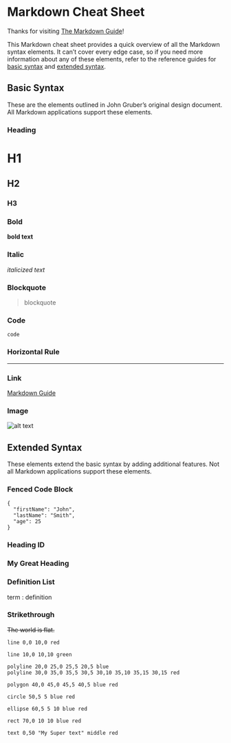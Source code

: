 # Markdown Cheat Sheet

Thanks for visiting [The Markdown Guide](https://www.markdownguide.org)!

This Markdown cheat sheet provides a quick overview of all the Markdown syntax elements. It can’t cover every edge case, so if you need more information about any of these elements, refer to the reference guides for [basic syntax](https://www.markdownguide.org/basic-syntax/) and [extended syntax](https://www.markdownguide.org/extended-syntax/).

## Basic Syntax

These are the elements outlined in John Gruber’s original design document. All Markdown applications support these elements.

### Heading

# H1
## H2
### H3

### Bold

**bold text**

### Italic

*italicized text*

### Blockquote

> blockquote

### Code

`code`

### Horizontal Rule

---

### Link

[Markdown Guide](https://www.markdownguide.org)

### Image

![alt text](https://www.markdownguide.org/assets/images/tux.png)

## Extended Syntax

These elements extend the basic syntax by adding additional features. Not all Markdown applications support these elements.

### Fenced Code Block

```
{
  "firstName": "John",
  "lastName": "Smith",
  "age": 25
}
```

### Heading ID

### My Great Heading

### Definition List

term
: definition

### Strikethrough

~~The world is flat.~~

```xsvg:0,0,100,100
line 0,0 10,0 red

line 10,0 10,10 green

polyline 20,0 25,0 25,5 20,5 blue
polyline 30,0 35,0 35,5 30,5 30,10 35,10 35,15 30,15 red

polygon 40,0 45,0 45,5 40,5 blue red

circle 50,5 5 blue red

ellipse 60,5 5 10 blue red

rect 70,0 10 10 blue red

text 0,50 "My Super text" middle red

```

